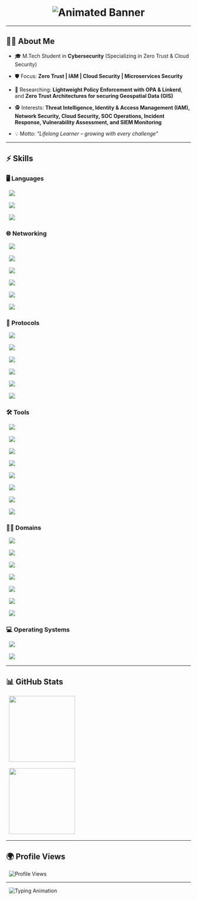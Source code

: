 <!-- Centered Glowing Title -->

<h1 align="center">
<img src="https://capsule-render.vercel.app/api?type=waving&color=gradient&height=200&section=header&text=M.Tech%20Cybersecurity%20Student&fontSize=60&fontColor=ffffff" alt="Animated Banner">
</h1>

---



## 👨‍🚀 About Me  

- 🎓 M.Tech Student in **Cybersecurity** (Specializing in Zero Trust & Cloud Security)  

- 🛡️ Focus: **Zero Trust | IAM | Cloud Security | Microservices Security**  

- 🔬 Researching: **Lightweight Policy Enforcement with OPA & Linkerd**, and **Zero Trust Architectures for securing Geospatial Data (GIS)**  

- 🕵️ Interests: **Threat Intelligence, Identity & Access Management (IAM), Network Security, Cloud Security, SOC Operations, Incident Response, Vulnerability Assessment, and SIEM Monitoring**  

- 💡 Motto: *"Lifelong Learner – growing with every challenge"*  



---



## ⚡ Skills  



### 🖥️ Languages  

<p>

  <img src="https://img.shields.io/badge/Python-3776AB?style=for-the-badge&logo=python&logoColor=white"/>

  <img src="https://img.shields.io/badge/SQL-336791?style=for-the-badge&logo=postgresql&logoColor=white"/>

  <img src="https://img.shields.io/badge/Bash-4EAA25?style=for-the-badge&logo=gnu-bash&logoColor=white"/>

</p>



### 🌐 Networking  

<p>

  <img src="https://img.shields.io/badge/TCP%2FIP-FF6F00?style=for-the-badge&logo=cisco&logoColor=white"/>

  <img src="https://img.shields.io/badge/DNS-0052CC?style=for-the-badge&logo=cloudflare&logoColor=white"/>

  <img src="https://img.shields.io/badge/VPN-0078D7?style=for-the-badge&logo=protonvpn&logoColor=white"/>

  <img src="https://img.shields.io/badge/Firewalls-E34F26?style=for-the-badge&logo=palo-alto-networks&logoColor=white"/>

  <img src="https://img.shields.io/badge/Routing-02569B?style=for-the-badge&logo=cisco&logoColor=white"/>

  <img src="https://img.shields.io/badge/Switching-00BFFF?style=for-the-badge&logo=junipernetworks&logoColor=white"/>

</p>



### 🔑 Protocols  

<p>

  <img src="https://img.shields.io/badge/SSL%2FTLS-8A2BE2?style=for-the-badge&logo=letsencrypt&logoColor=white"/>

  <img src="https://img.shields.io/badge/mTLS-9400D3?style=for-the-badge&logo=letsencrypt&logoColor=white"/>

  <img src="https://img.shields.io/badge/IPSec-1E90FF?style=for-the-badge&logo=fortinet&logoColor=white"/>

  <img src="https://img.shields.io/badge/OAuth2-EB5424?style=for-the-badge&logo=oauth&logoColor=white"/>

  <img src="https://img.shields.io/badge/OpenID%20Connect-4285F4?style=for-the-badge&logo=openid&logoColor=white"/>

  <img src="https://img.shields.io/badge/SAML-0052CC?style=for-the-badge&logo=atlassian&logoColor=white"/>

</p>



### 🛠️ Tools  

<p>

  <img src="https://img.shields.io/badge/Burp%20Suite-FF6C37?style=for-the-badge&logo=burp-suite&logoColor=white"/>

  <img src="https://img.shields.io/badge/Wireshark-1679A7?style=for-the-badge&logo=wireshark&logoColor=white"/>

  <img src="https://img.shields.io/badge/Metasploit-00BFFF?style=for-the-badge&logo=metasploit&logoColor=white"/>

  <img src="https://img.shields.io/badge/Nessus-00ADEF?style=for-the-badge&logo=tenable&logoColor=white"/>

  <img src="https://img.shields.io/badge/Splunk-000000?style=for-the-badge&logo=splunk&logoColor=white"/>

  <img src="https://img.shields.io/badge/Okta-1F5FFF?style=for-the-badge&logo=okta&logoColor=white"/>

  <img src="https://img.shields.io/badge/AWS-FF9900?style=for-the-badge&logo=amazonaws&logoColor=white"/>

  <img src="https://img.shields.io/badge/IBM%20Cloud-1261FE?style=for-the-badge&logo=ibmcloud&logoColor=white"/>

</p>



### 🏴‍☠️ Domains  

<p>

  <img src="https://img.shields.io/badge/Network%20Security-0A66C2?style=for-the-badge&logo=cisco&logoColor=white"/>

  <img src="https://img.shields.io/badge/Cloud%20Security-4285F4?style=for-the-badge&logo=googlecloud&logoColor=white"/>

  <img src="https://img.shields.io/badge/IAM-FF6F00?style=for-the-badge&logo=auth0&logoColor=white"/>

  <img src="https://img.shields.io/badge/SOC%20Operations-000000?style=for-the-badge&logo=siemens&logoColor=white"/>

  <img src="https://img.shields.io/badge/Incident%20Response-FF0000?style=for-the-badge&logo=datadog&logoColor=white"/>

  <img src="https://img.shields.io/badge/Vulnerability%20Assessment-FFD700?style=for-the-badge&logo=qualys&logoColor=black"/>

  <img src="https://img.shields.io/badge/SIEM%20Monitoring-00FF00?style=for-the-badge&logo=splunk&logoColor=black"/>

</p>



### 💻 Operating Systems  

<p>

  <img src="https://img.shields.io/badge/Windows-0078D6?style=for-the-badge&logo=windows&logoColor=white"/>

  <img src="https://img.shields.io/badge/Linux-FCC624?style=for-the-badge&logo=linux&logoColor=black"/>

</p>



---



## 📊 GitHub Stats  

<p align="center">

  <img src="https://github-readme-stats.vercel.app/api?username=Karthikeyan1202&show_icons=true&theme=radical" height="180em"/>

  <img src="https://github-readme-streak-stats.herokuapp.com?user=Karthikeyan1202&theme=radical&hide_border=false" height="180em"/>

</p>



---



## 🌍 Profile Views  

<p align="center">

  <img src="https://komarev.com/ghpvc/?username=Karthikeyan1202&label=Profile%20Views&color=0e75b6&style=flat" alt="Profile Views"/>

</p>



---



<p align="center">

  <img src="https://readme-typing-svg.herokuapp.com?font=Share+Tech+Mono&size=22&duration=4000&pause=1000&color=FF00FF&center=true&vCenter=true&width=700&lines=Initializing+Defense+Protocols...;Monitoring+SQLi+%2C+XSS+%2C+Command+Injection...;Cybersecurity+is+not+an+option%2C+it's+a+mission+%F0%9F%9A%80" alt="Typing Animation">

</p>
